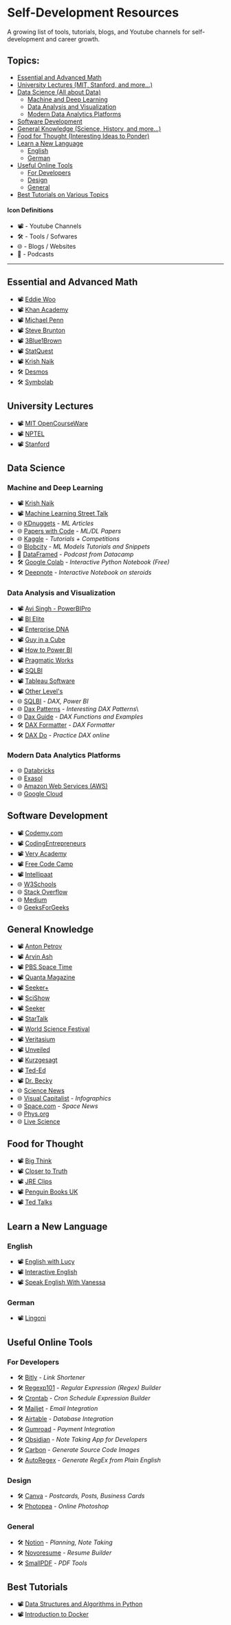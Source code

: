# Self-Development Resources
A growing list of tools, tutorials, blogs, and Youtube channels for self-development and career growth. 

## Topics:
* [Essential and Advanced Math](#essential-and-advanced-math)
* [University Lectures (MIT, Stanford, and more...)](#university-lectures)
* [Data Science (All about Data)](#data-science)
  * [Machine and Deep Learning](#machine-and-deep-learning)
  * [Data Analysis and Visualization](#data-analysis-and-visualization)
  * [Modern Data Analytics Platforms](#modern-data-analytics-platforms)
* [Software Development](#software-development)
* [General Knowledge (Science, History, and more...)](#general-knowledge)
* [Food for Thought (Interesting Ideas to Ponder)](#food-for-thought)
* [Learn a New Language](#learn-a-new-language)
  * [English](#english)
  * [German](#german) 
* [Useful Online Tools](#useful-online-tools)
  * [For Developers](#for-developers)
  * [Design](#design)
  * [General](#general) 
* [Best Tutorials on Various Topics](#best-tutorials)

#### Icon Definitions

* 📽️ - Youtube Channels
* 🛠️ - Tools / Sofwares
* 🌐 - Blogs / Websites
* 🎤 - Podcasts

----------------------------------------------------------------------------------------------------------

## Essential and Advanced Math 

* 📽️ [Eddie Woo](https://www.youtube.com/user/misterwootube)
* 📽️ [Khan Academy](https://www.youtube.com/user/khanacademy)
* 📽️ [Michael Penn](https://www.youtube.com/c/MichaelPennMath/videos)
* 📽️ [Steve Brunton](https://www.youtube.com/channel/UCm5mt-A4w61lknZ9lCsZtBw)
* 📽️ [3Blue1Brown](https://www.youtube.com/channel/UCYO_jab_esuFRV4b17AJtAw)
* 📽️ [StatQuest](https://www.youtube.com/c/joshstarmer)
* 📽️ [Krish Naik](https://www.youtube.com/user/krishnaik06/videos)
* 🛠️ [Desmos](https://www.desmos.com/)
* 🛠️ [Symbolab](https://www.symbolab.com/)

## University Lectures

* 📽️ [MIT OpenCourseWare](https://www.youtube.com/user/MIT)
* 📽️ [NPTEL](https://www.youtube.com/user/nptelhrd)
* 📽️ [Stanford](https://www.youtube.com/user/stanfordonline)

## Data Science

### Machine and Deep Learning

* 📽️ [Krish Naik](https://www.youtube.com/user/krishnaik06/videos)
* 📽️ [Machine Learning Street Talk](https://www.youtube.com/channel/UCMLtBahI5DMrt0NPvDSoIRQ)
* 🌐 [KDnuggets](https://www.kdnuggets.com/) - *ML Articles*
* 🌐 [Papers with Code](https://paperswithcode.com/) - *ML/DL Papers*
* 🌐 [Kaggle](https://www.kaggle.com/) - *Tutorials + Competitions*
* 🌐 [Blobcity](https://cloud.blobcity.com/code/explore) - *ML Models Tutorials and Snippets*
* 🎤 [DataFramed](https://www.datacamp.com/podcast) - *Podcast from Datacamp*
* 🛠️ [Google Colab](https://colab.research.google.com/) - *Interactive Python Notebook (Free)*
* 🛠️ [Deepnote](https://deepnote.com/home) - *Interactive Notebook on steroids*

### Data Analysis and Visualization

* 📽️ [Avi Singh - PowerBIPro](https://www.youtube.com/user/ModernExcel)
* 📽️ [BI Elite](https://www.youtube.com/c/BIElite/videos)
* 📽️ [Enterprise DNA](https://www.youtube.com/channel/UCy2rBgj4M1tzK-urTZ28zcA)
* 📽️ [Guy in a Cube](https://www.youtube.com/channel/UCFp1vaKzpfvoGai0vE5VJ0w)
* 📽️ [How to Power BI](https://www.youtube.com/channel/UCcfngi7_ASuo5jdWX0bNauQ)
* 📽️ [Pragmatic Works](https://www.youtube.com/c/PragmaticWorks/videos)
* 📽️ [SQLBI](https://www.youtube.com/user/sqlbitv)
* 📽️ [Tableau Software](https://www.youtube.com/user/tableausoftware)
* 📽️ [Other Level's](https://www.youtube.com/c/OtherLevel%E2%80%99s/videos)
* 🌐 [SQLBI](https://www.sqlbi.com/) - *DAX, Power BI*
* 🌐 [Dax Patterns](https://www.daxpatterns.com/patterns/) - *Interesting DAX Patterns*\
* 🌐 [Dax Guide](https://dax.guide/) - *DAX Functions and Examples*
* 🛠️ [DAX Formatter](http://www.daxformatter.com/) - *DAX Formatter*
* 🛠️ [DAX Do](https://dax.do/) - *Practice DAX online*

### Modern Data Analytics Platforms

* 🌐 [Databricks](https://databricks.com/)
* 🌐 [Exasol](https://www.exasol.com/)
* 🌐 [Amazon Web Services (AWS)](https://aws.amazon.com/)
* 🌐 [Google Cloud](https://cloud.google.com/)

## Software Development

* 📽️ [Codemy.com](https://www.youtube.com/c/Codemycom/featured)
* 📽️ [CodingEntrepreneurs](https://www.youtube.com/c/CodingEntrepreneurs/videos)
* 📽️ [Very Academy](https://www.youtube.com/c/veryacademy/featured)
* 📽️ [Free Code Camp](https://www.youtube.com/channel/UC8butISFwT-Wl7EV0hUK0BQ)
* 📽️ [Intellipaat](https://www.youtube.com/user/intellipaaat)
* 🌐 [W3Schools](https://www.w3schools.com/)
* 🌐 [Stack Overflow](https://stackoverflow.com/)
* 🌐 [Medium](https://medium.com/)
* 🌐 [GeeksForGeeks](https://www.geeksforgeeks.org/)

## General Knowledge

* 📽️ [Anton Petrov](https://www.youtube.com/user/whatdamath)
* 📽️ [Arvin Ash](https://www.youtube.com/channel/UCpMcsdZf2KkAnfmxiq2MfMQ)
* 📽️ [PBS Space Time](https://www.youtube.com/channel/UC7_gcs09iThXybpVgjHZ_7g)
* 📽️ [Quanta Magazine](https://www.youtube.com/channel/UCTpmmkp1E4nmZqWPS-dl5bg)
* 📽️ [Seeker+](https://www.youtube.com/c/DNewsPlus/videos)
* 📽️ [SciShow](https://www.youtube.com/user/scishow)
* 📽️ [Seeker](https://www.youtube.com/user/DNewsChannel)
* 📽️ [StarTalk](https://www.youtube.com/user/startalkradio)
* 📽️ [World Science Festival](https://www.youtube.com/user/worldsciencefestival)
* 📽️ [Veritasium](https://www.youtube.com/c/veritasium)
* 📽️ [Unveiled](https://www.youtube.com/user/ListDaily)
* 📽️ [Kurzgesagt](https://www.youtube.com/c/inanutshell)
* 📽️ [Ted-Ed](https://www.youtube.com/teded)
* 📽️ [Dr. Becky](https://www.youtube.com/c/DrBecky)
* 🌐 [Science News](https://www.sciencenews.org/)
* 🌐 [Visual Capitalist](https://www.visualcapitalist.com/) - *Infographics*
* 🌐 [Space.com](https://www.space.com/) - *Space News*
* 🌐 [Phys.org](https://phys.org/)
* 🌐 [Live Science](https://www.livescience.com/)

## Food for Thought

* 📽️ [Big Think](https://www.youtube.com/user/bigthink)
* 📽️ [Closer to Truth](https://www.youtube.com/user/CloserToTruth1)
* 📽️ [JRE Clips](https://www.youtube.com/channel/UCnxGkOGNMqQEUMvroOWps6Q)
* 📽️ [Penguin Books UK](https://www.youtube.com/user/penguinbooks)
* 📽️ [Ted Talks](https://www.youtube.com/c/TED)

## Learn a New Language

### English

* 📽️ [English with Lucy](https://www.youtube.com/c/EnglishwithLucy/videos)
* 📽️ [Interactive English](https://www.youtube.com/c/InteractiveEnglishVideos)
* 📽️ [Speak English With Vanessa](https://www.youtube.com/user/theteachervanessa)

### German

* 📽️ [Lingoni](https://www.youtube.com/c/lingoniGERMAN)

## Useful Online Tools

### For Developers

* 🛠️ [Bitly](https://bitly.com/) - *Link Shortener*
* 🛠️ [Regexp101](https://regex101.com/) - *Regular Expression (Regex) Builder*
* 🛠️ [Crontab](https://crontab.guru/) - *Cron Schedule Expression Builder*
* 🛠️ [Mailjet](https://www.mailjet.com/) - *Email Integration*
* 🛠️ [Airtable](https://airtable.com/) - *Database Integration*
* 🛠️ [Gumroad](https://gumroad.com/) - *Payment Integration*
* 🛠️ [Obsidian](https://obsidian.md/) - *Note Taking App for Developers*
* 🛠️ [Carbon](https://carbon.now.sh) - *Generate Source Code Images*
* 🛠️ [AutoRegex](https://www.autoregex.xyz/) - *Generate RegEx from Plain English*

### Design

* 🛠️ [Canva](https://www.canva.com/en_gb/) - *Postcards, Posts, Business Cards*
* 🛠️ [Photopea](https://www.photopea.com/) - *Online Photoshop*

### General 

* 🛠️ [Notion](https://www.notion.so/product) - *Planning, Note Taking*
* 🛠️ [Novoresume](https://novoresume.com/?noRedirect=true) - *Resume Builder*
* 🛠️ [SmallPDF](https://smallpdf.com/) - *PDF Tools*

## Best Tutorials

* 📽️ [Data Structures and Algorithms in Python](https://www.youtube.com/playlist?list=PLeo1K3hjS3uu_n_a__MI_KktGTLYopZ12)
* 📽️ [Introduction to Docker](https://www.youtube.com/watch?v=WcQ3-M4-jik&t=4s&fbclid=IwAR0eDPGkHGVyf10-kT0wzgg0hZozhOFNFgZsdAe5Xo1HXUT526vxW3re1KI)
